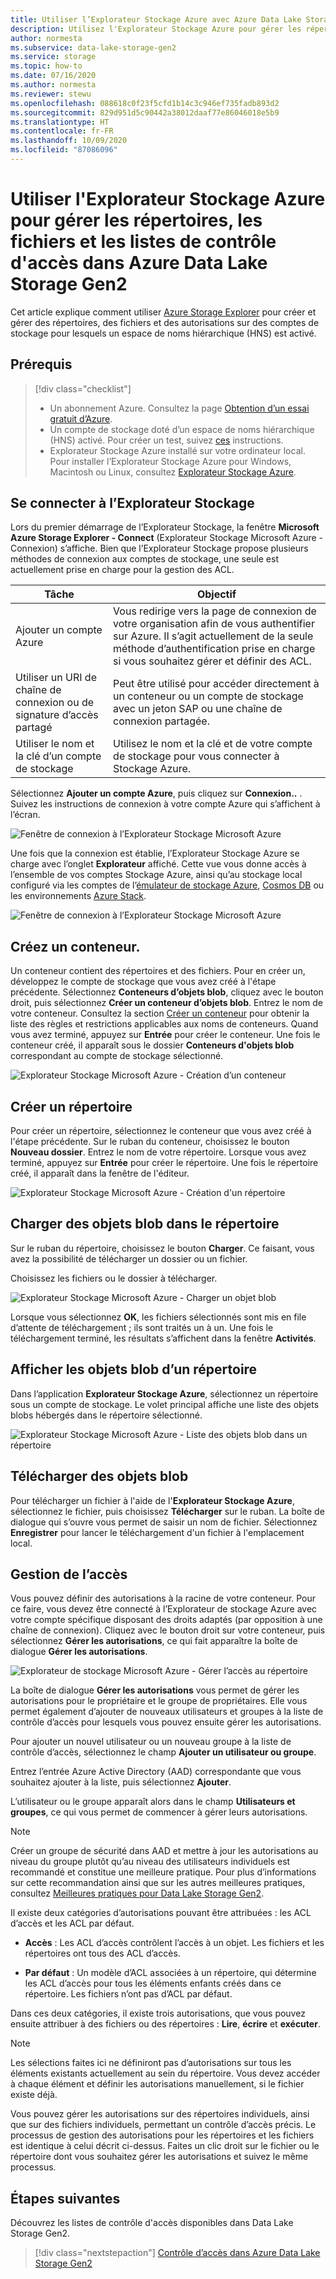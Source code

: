 ```yaml
---
title: Utiliser l’Explorateur Stockage Azure avec Azure Data Lake Storage Gen2
description: Utilisez l'Explorateur Stockage Azure pour gérer les répertoires, les fichiers et les listes de contrôle d'accès sur les comptes de stockage pour lesquels un espace de noms hiérarchique (HNS) est activé.
author: normesta
ms.subservice: data-lake-storage-gen2
ms.service: storage
ms.topic: how-to
ms.date: 07/16/2020
ms.author: normesta
ms.reviewer: stewu
ms.openlocfilehash: 088618c0f23f5cfd1b14c3c946ef735fadb893d2
ms.sourcegitcommit: 829d951d5c90442a38012daaf77e86046018e5b9
ms.translationtype: HT
ms.contentlocale: fr-FR
ms.lasthandoff: 10/09/2020
ms.locfileid: "87086096"
---
```

# <a name="use-azure-storage-explorer-to-manage-directories-files-and-acls-in-azure-data-lake-storage-gen2"></a>Utiliser l'Explorateur Stockage Azure pour gérer les répertoires, les fichiers et les listes de contrôle d'accès dans Azure Data Lake Storage Gen2

Cet article explique comment utiliser [Azure Storage Explorer](https://azure.microsoft.com/features/storage-explorer/) pour créer et gérer des répertoires, des fichiers et des autorisations sur des comptes de stockage pour lesquels un espace de noms hiérarchique (HNS) est activé.

## <a name="prerequisites"></a>Prérequis

> [!div class="checklist"]
> * Un abonnement Azure. Consultez la page [Obtention d’un essai gratuit d’Azure](https://azure.microsoft.com/pricing/free-trial/).
> * Un compte de stockage doté d’un espace de noms hiérarchique (HNS) activé. Pour créer un test, suivez [ces](data-lake-storage-quickstart-create-account.md) instructions.
> * Explorateur Stockage Azure installé sur votre ordinateur local. Pour installer l’Explorateur Stockage Azure pour Windows, Macintosh ou Linux, consultez [Explorateur Stockage Azure](https://azure.microsoft.com/features/storage-explorer/).

## <a name="sign-in-to-storage-explorer"></a>Se connecter à l’Explorateur Stockage

Lors du premier démarrage de l’Explorateur Stockage, la fenêtre **Microsoft Azure Storage Explorer - Connect** (Explorateur Stockage Microsoft Azure - Connexion) s’affiche. Bien que l’Explorateur Stockage propose plusieurs méthodes de connexion aux comptes de stockage, une seule est actuellement prise en charge pour la gestion des ACL.

|Tâche|Objectif|
|---|---|
|Ajouter un compte Azure | Vous redirige vers la page de connexion de votre organisation afin de vous authentifier sur Azure. Il s’agit actuellement de la seule méthode d’authentification prise en charge si vous souhaitez gérer et définir des ACL.|
|Utiliser un URI de chaîne de connexion ou de signature d’accès partagé | Peut être utilisé pour accéder directement à un conteneur ou un compte de stockage avec un jeton SAP ou une chaîne de connexion partagée. |
|Utiliser le nom et la clé d’un compte de stockage| Utilisez le nom et la clé et de votre compte de stockage pour vous connecter à Stockage Azure.|

Sélectionnez **Ajouter un compte Azure**, puis cliquez sur **Connexion..** . Suivez les instructions de connexion à votre compte Azure qui s’affichent à l’écran.

![Fenêtre de connexion à l’Explorateur Stockage Microsoft Azure](media/storage-quickstart-blobs-storage-explorer/connect.png)

Une fois que la connexion est établie, l’Explorateur Stockage Azure se charge avec l’onglet **Explorateur** affiché. Cette vue vous donne accès à l’ensemble de vos comptes Stockage Azure, ainsi qu’au stockage local configuré via les comptes de l’[émulateur de stockage Azure](../common/storage-use-azurite.md?toc=%2fazure%2fstorage%2fblobs%2ftoc.json), [Cosmos DB](../../cosmos-db/storage-explorer.md?toc=%2fazure%2fstorage%2fblobs%2ftoc.json) ou les environnements [Azure Stack](/azure-stack/user/azure-stack-storage-connect-se?toc=%2fazure%2fstorage%2fblobs%2ftoc.json).

![Fenêtre de connexion à l’Explorateur Stockage Microsoft Azure](media/storage-quickstart-blobs-storage-explorer/mainpage.png)

## <a name="create-a-container"></a>Créez un conteneur.

Un conteneur contient des répertoires et des fichiers. Pour en créer un, développez le compte de stockage que vous avez créé à l'étape précédente. Sélectionnez **Conteneurs d’objets blob**, cliquez avec le bouton droit, puis sélectionnez **Créer un conteneur d’objets blob**. Entrez le nom de votre conteneur. Consultez la section [Créer un conteneur](storage-quickstart-blobs-dotnet.md#create-a-container) pour obtenir la liste des règles et restrictions applicables aux noms de conteneurs. Quand vous avez terminé, appuyez sur **Entrée** pour créer le conteneur. Une fois le conteneur créé, il apparaît sous le dossier **Conteneurs d'objets blob** correspondant au compte de stockage sélectionné.

![Explorateur Stockage Microsoft Azure - Création d’un conteneur](media/data-lake-storage-explorer/creating-a-filesystem.png)

## <a name="create-a-directory"></a>Créer un répertoire

Pour créer un répertoire, sélectionnez le conteneur que vous avez créé à l'étape précédente. Sur le ruban du conteneur, choisissez le bouton **Nouveau dossier**. Entrez le nom de votre répertoire. Lorsque vous avez terminé, appuyez sur **Entrée** pour créer le répertoire. Une fois le répertoire créé, il apparaît dans la fenêtre de l'éditeur.

![Explorateur Stockage Microsoft Azure - Création d'un répertoire](media/data-lake-storage-explorer/creating-a-directory.png)

## <a name="upload-blobs-to-the-directory"></a>Charger des objets blob dans le répertoire

Sur le ruban du répertoire, choisissez le bouton **Charger**. Ce faisant, vous avez la possibilité de télécharger un dossier ou un fichier.

Choisissez les fichiers ou le dossier à télécharger.

![Explorateur Stockage Microsoft Azure - Charger un objet blob](media/data-lake-storage-explorer/upload-file.png)

Lorsque vous sélectionnez **OK**, les fichiers sélectionnés sont mis en file d’attente de téléchargement ; ils sont traités un à un. Une fois le téléchargement terminé, les résultats s’affichent dans la fenêtre **Activités**.

## <a name="view-blobs-in-a-directory"></a>Afficher les objets blob d’un répertoire

Dans l’application **Explorateur Stockage Azure**, sélectionnez un répertoire sous un compte de stockage. Le volet principal affiche une liste des objets blobs hébergés dans le répertoire sélectionné.

![Explorateur Stockage Microsoft Azure - Liste des objets blob dans un répertoire](media/data-lake-storage-explorer/list-files.png)

## <a name="download-blobs"></a>Télécharger des objets blob

Pour télécharger un fichier à l'aide de l'**Explorateur Stockage Azure**, sélectionnez le fichier, puis choisissez **Télécharger** sur le ruban. La boîte de dialogue qui s’ouvre vous permet de saisir un nom de fichier. Sélectionnez **Enregistrer** pour lancer le téléchargement d'un fichier à l'emplacement local.

## <a name="managing-access"></a>Gestion de l’accès

Vous pouvez définir des autorisations à la racine de votre conteneur. Pour ce faire, vous devez être connecté à l’Explorateur de stockage Azure avec votre compte spécifique disposant des droits adaptés (par opposition à une chaîne de connexion). Cliquez avec le bouton droit sur votre conteneur, puis sélectionnez **Gérer les autorisations**, ce qui fait apparaître la boîte de dialogue **Gérer les autorisations**.

![Explorateur de stockage Microsoft Azure - Gérer l’accès au répertoire](media/storage-quickstart-blobs-storage-Explorer/manageperms.png)

La boîte de dialogue **Gérer les autorisations** vous permet de gérer les autorisations pour le propriétaire et le groupe de propriétaires. Elle vous permet également d’ajouter de nouveaux utilisateurs et groupes à la liste de contrôle d’accès pour lesquels vous pouvez ensuite gérer les autorisations.

Pour ajouter un nouvel utilisateur ou un nouveau groupe à la liste de contrôle d’accès, sélectionnez le champ **Ajouter un utilisateur ou groupe**.

Entrez l’entrée Azure Active Directory (AAD) correspondante que vous souhaitez ajouter à la liste, puis sélectionnez **Ajouter**.

L’utilisateur ou le groupe apparaît alors dans le champ **Utilisateurs et groupes**, ce qui vous permet de commencer à gérer leurs autorisations.

> [!NOTE]
> Créer un groupe de sécurité dans AAD et mettre à jour les autorisations au niveau du groupe plutôt qu’au niveau des utilisateurs individuels est recommandé et constitue une meilleure pratique. Pour plus d’informations sur cette recommandation ainsi que sur les autres meilleures pratiques, consultez [Meilleures pratiques pour Data Lake Storage Gen2](data-lake-storage-best-practices.md).

Il existe deux catégories d’autorisations pouvant être attribuées : les ACL d’accès et les ACL par défaut.

* **Accès** : Les ACL d’accès contrôlent l’accès à un objet. Les fichiers et les répertoires ont tous des ACL d’accès.

* **Par défaut** : Un modèle d’ACL associées à un répertoire, qui détermine les ACL d’accès pour tous les éléments enfants créés dans ce répertoire. Les fichiers n’ont pas d’ACL par défaut.

Dans ces deux catégories, il existe trois autorisations, que vous pouvez ensuite attribuer à des fichiers ou des répertoires : **Lire**, **écrire** et **exécuter**.

>[!NOTE]
> Les sélections faites ici ne définiront pas d’autorisations sur tous les éléments existants actuellement au sein du répertoire. Vous devez accéder à chaque élément et définir les autorisations manuellement, si le fichier existe déjà.

Vous pouvez gérer les autorisations sur des répertoires individuels, ainsi que sur des fichiers individuels, permettant un contrôle d’accès précis. Le processus de gestion des autorisations pour les répertoires et les fichiers est identique à celui décrit ci-dessus. Faites un clic droit sur le fichier ou le répertoire dont vous souhaitez gérer les autorisations et suivez le même processus.

## <a name="next-steps"></a>Étapes suivantes

Découvrez les listes de contrôle d'accès disponibles dans Data Lake Storage Gen2.

> [!div class="nextstepaction"]
> [Contrôle d’accès dans Azure Data Lake Storage Gen2](https://docs.microsoft.com/azure/storage/blobs/data-lake-storage-access-control)
